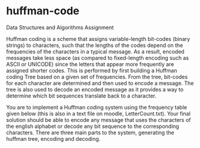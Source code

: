 # huffman-code
Data Structures and Algorithms Assignment

Huffman coding is a scheme that assigns variable-length bit-codes (binary strings) to characters, such that the lengths of the codes depend on the frequencies of the characters in a typical message. As a result, encoded messages take less space (as compared to fixed-length encoding such as ASCII or UNICODE) since the letters that appear more frequently are assigned shorter codes. This is performed by first building a Huffman coding Tree based on a given set of frequencies. From the tree, bit-codes for each character are determined and then used to encode a message. The tree is also used to decode an encoded message as it provides a way to determine which bit sequences translate back to a character. 

You are to implement a Huffman coding system using the frequency table given below (this is also in a text file on moodle, LetterCount.txt). Your final solution should be able to encode any message that uses the characters of the english alphabet or decode any bit sequence to the corresponding characters. There are three main parts to the system, generating the huffman tree, encoding and decoding.
